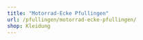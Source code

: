 ```yaml
---
title: "Motorrad-Ecke Pfullingen"
url: /pfullingen/motorrad-ecke-pfullingen/
shop: Kleidung
---
```

